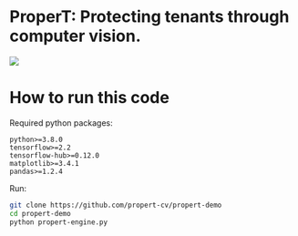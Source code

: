 # ProperT: Protecting tenants through computer vision.

![](https://i.imgur.com/fWw2jG0.png)

# How to run this code

Required python packages:
```
python>=3.8.0
tensorflow>=2.2
tensorflow-hub>=0.12.0
matplotlib>=3.4.1
pandas>=1.2.4
```

Run: 
```bash
git clone https://github.com/propert-cv/propert-demo
cd propert-demo
python propert-engine.py
```
